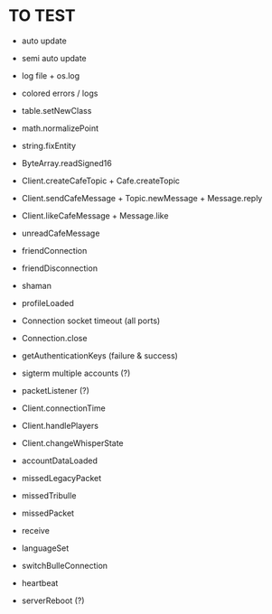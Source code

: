 # TO TEST
- auto update
- semi auto update
- log file + os.log
- colored errors / logs
- table.setNewClass
- math.normalizePoint
- string.fixEntity
- ByteArray.readSigned16

- Client.createCafeTopic + Cafe.createTopic
- Client.sendCafeMessage + Topic.newMessage + Message.reply
- Client.likeCafeMessage + Message.like
- unreadCafeMessage

- friendConnection
- friendDisconnection

- shaman
- profileLoaded

- Connection socket timeout (all ports)
- Connection.close

- getAuthenticationKeys (failure & success)
- sigterm multiple accounts (?)
- packetListener (?)

- Client.connectionTime
- Client.handlePlayers

- Client.changeWhisperState

- accountDataLoaded

- missedLegacyPacket
- missedTribulle
- missedPacket
- receive

- languageSet

- switchBulleConnection
- heartbeat
- serverReboot (?)
